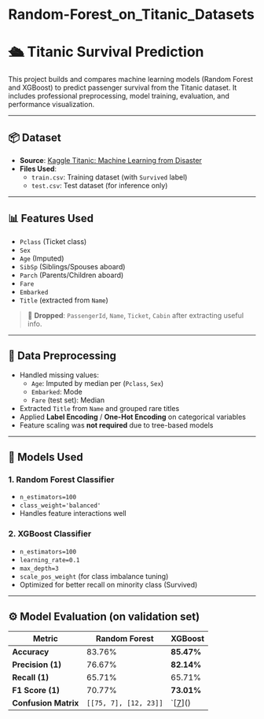 # Random-Forest_on_Titanic_Datasets
# 🛳️ Titanic Survival Prediction

This project builds and compares machine learning models (Random Forest and XGBoost) to predict passenger survival from the Titanic dataset. It includes professional preprocessing, model training, evaluation, and performance visualization.

---

## 📦 Dataset

- **Source**: [Kaggle Titanic: Machine Learning from Disaster](https://www.kaggle.com/c/titanic/data)
- **Files Used**:
  - `train.csv`: Training dataset (with `Survived` label)
  - `test.csv`: Test dataset (for inference only)

---

## 📊 Features Used

- `Pclass` (Ticket class)
- `Sex`
- `Age` (Imputed)
- `SibSp` (Siblings/Spouses aboard)
- `Parch` (Parents/Children aboard)
- `Fare`
- `Embarked`
- `Title` (extracted from `Name`)

> 🧹 **Dropped**: `PassengerId`, `Name`, `Ticket`, `Cabin` after extracting useful info.

---

## 🧪 Data Preprocessing

- Handled missing values:
  - `Age`: Imputed by median per (`Pclass`, `Sex`)
  - `Embarked`: Mode
  - `Fare` (test set): Median
- Extracted `Title` from `Name` and grouped rare titles
- Applied **Label Encoding** / **One-Hot Encoding** on categorical variables
- Feature scaling was **not required** due to tree-based models

---

## 🤖 Models Used

### 1. Random Forest Classifier
- `n_estimators=100`
- `class_weight='balanced'`
- Handles feature interactions well

### 2. XGBoost Classifier
- `n_estimators=100`
- `learning_rate=0.1`
- `max_depth=3`
- `scale_pos_weight` (for class imbalance tuning)
- Optimized for better recall on minority class (Survived)

---

## ⚙️ Model Evaluation (on validation set)

| Metric              | Random Forest | XGBoost |
|---------------------|----------------|----------|
| **Accuracy**        | 83.76%         | **85.47%** |
| **Precision (1)**   | 76.67%         | **82.14%** |
| **Recall (1)**      | 65.71%         | 65.71% |
| **F1 Score (1)**    | 70.77%         | **73.01%** |
| **Confusion Matrix**| `[[75, 7], [12, 23]]` | `[[7]()]()
